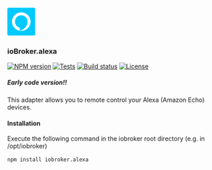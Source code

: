 ![Logo](admin/alexa.png)

### ioBroker.alexa

<!-- -->
[![NPM version](https://img.shields.io/npm/v/iobroker.alexa.svg)](https://www.npmjs.com/package/iobroker.alexa)
[![Tests](https://img.shields.io/travis/soef/iobroker.alexa/master.svg)](https://travis-ci.org/soef/iobroker.alexa)
[![Build status](https://ci.appveyor.com/api/projects/status/c92hrxu79mvs1qxo?svg=true)](https://ci.appveyor.com/project/soef/iobroker-alexa)
[![License](https://img.shields.io/badge/license-MIT-blue.svg?style=flat)](https://github.com/soef/iobroker.alexa/blob/master/LICENSE)
<!-- -->

##### Early code version!! 

This adapter allows you to remote control your Alexa (Amazon Echo) devices.

#### Installation
Execute the following command in the iobroker root directory (e.g. in /opt/iobroker)
```
npm install iobroker.alexa
```
